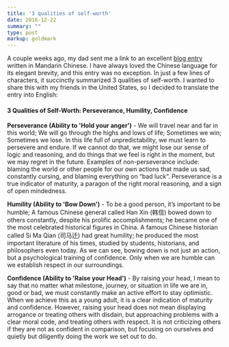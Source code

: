 ```yaml
---
title: '3 qualities of self-worth'
date: 2016-12-22
summary: ""
type: post
markup: goldmark
---
```


A couple weeks ago, my dad sent me a link to an excellent [blog entry](https://m.sohu.com/n/474235216/?wscrid=95360_5) written in Mandarin Chinese. I have always loved the Chinese language for its elegant brevity, and this entry was no exception. In just a few lines of characters, it succinctly summarized 3 qualities of self-worth. I wanted to share this with my friends in the United States, so I decided to translate the entry into English:

#### 3 Qualities of Self-Worth: Perseverance, Humility, Confidence

**Perseverance (Ability to 'Hold your anger')** - We will travel near and far in this world; We will go through the highs and lows of life; Sometimes we win; Sometimes we lose. In this life full of unpredictability, we must learn to persevere and endure. If we cannot do that, we might lose our sense of logic and reasoning, and do things that we feel is right in the moment, but we may regret in the future. Examples of non-perseverance include: blaming the world or other people for our own actions that made us sad, constantly cursing, and blaming everything on “bad luck”. Perseverance is a true indicator of maturity, a paragon of the right moral reasoning, and a sign of open mindedness.

**Humility (Ability to 'Bow Down')** - To be a good person, it’s important to be humble; A famous Chinese general called Han Xin (韩信) bowed down to others constantly, despite his prolific accomplishments; he became one of the most celebrated historical figures in China. A famous Chinese historian called Si Ma Qian (司马迁) had great humility; he produced the most important literature of his times, studied by students, historians, and philosophers even today. As we can see, bowing down is not just an action, but a psychological training of confidence. Only when we are humble can we establish respect in our surroundings.

**Confidence (Ability to 'Raise your Head')** - By raising your head, I mean to say that no matter what milestone, journey, or situation in life we are in, good or bad, we must constantly make an active effort to stay optimistic. When we achieve this as a young adult, it is a clear indication of maturity and confidence. However, raising your head does not mean displaying arrogance or treating others with disdain, but approaching problems with a clear moral code, and treating others with respect. It is not criticizing others if they are not as confident in comparison, but focusing on ourselves and quietly but diligently doing the work we set out to do.
